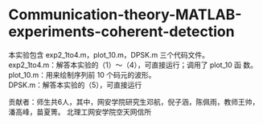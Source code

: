 # Communication-theory-MATLAB-experiments-coherent-detection

本实验包含 exp2_1to4.m，plot_10.m，DPSK.m 三个代码文件。\
exp2_1to4.m：解答本实验的（1）～（4），可直接运行；调用了 plot_10 函
数。\
plot_10.m：用来绘制序列前 10 个码元的波形。\
DPSK.m：解答本实验的（5），可直接运行

贡献者：师生共6人，其中，网安学院研究生邓航，倪子涵，陈佩雨，教师王帅，潘高峰，苗夏箐。
北理工网安学院空天网信所
